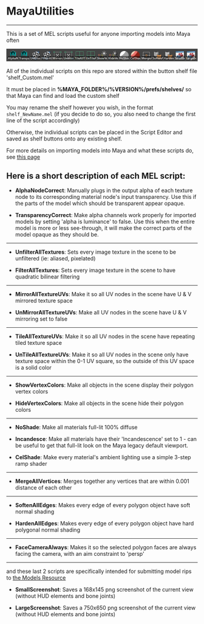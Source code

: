# MayaUtilities

---

This is a set of MEL scripts useful for anyone importing models into Maya often

![Custom Shelf](img/shelf.png)

All of the individual scripts on this repo are stored within the button shelf file 'shelf_Custom.mel'

It must be placed in **%MAYA_FOLDER%/%VERSION%/prefs/shelves/** so that Maya can find and load the custom shelf

You may rename the shelf however you wish, in the format `shelf_NewName.mel` (if you decide to do so, you also need to change the first line of the script accordingly)

Otherwise, the individual scripts can be placed in the Script Editor and saved as shelf buttons onto any existing shelf.



For more details on importing models into Maya and what these scripts do, see [this page](https://github.com/scurest/apicula/wiki/IMPORT:-Maya)

Here is a short description of each MEL script:
---

- **AlphaNodeCorrect**: Manually plugs in the output alpha of each texture node to its corresponding material node's input transparency. Use this if the parts of the model which should be transparent appear opaque.

- **TransparencyCorrect**: Make alpha channels work properly for imported models by setting 'alpha is luminance' to false. Use this when the entire model is more or less see-through, it will make the correct parts of the model opaque as they should be.

---

- **UnfilterAllTextures**: Sets every image texture in the scene to be unfiltered (ie: aliased, pixelated)

- **FilterAllTextures**: Sets every image texture in the scene to have quadratic bilinear filtering

---

- **MirrorAllTextureUVs**: Make it so all UV nodes in the scene have U & V mirrored texture space

- **UnMirrorAllTextureUVs**: Make all UV nodes in the scene have U & V mirroring set to false

---

- **TileAllTextureUVs**: Make it so all UV nodes in the scene have repeating tiled texture space

- **UnTileAllTextureUVs**: Make it so all UV nodes in the scene only have texture space within the 0-1 UV square, so the outside of this UV space is a solid color

---

- **ShowVertexColors**: Make all objects in the scene display their polygon vertex colors

- **HideVertexColors**: Make all objects in the scene hide their polygon colors

---

- **NoShade**: Make all materials full-lit 100% diffuse

- **Incandesce**: Make all materials have their 'Incandescence' set to 1 - can be useful to get that full-lit look on the Maya legacy default viewport.

- **CelShade**: Make every material's ambient lighting use a simple 3-step ramp shader

---

- **MergeAllVertices**: Merges together any vertices that are within 0.001 distance of each other

---

- **SoftenAllEdges**: Makes every edge of every polygon object have soft normal shading

- **HardenAllEdges**: Makes every edge of every polygon object have hard polygonal normal shading

---

- **FaceCameraAlways**: Makes it so the selected polygon faces are always facing the camera, with an aim constraint to 'persp'

---

and these last 2 scripts are specifically intended for submitting model rips to [the Models Resource](https://www.models-resource.com/)

- **SmallScreenshot**: Saves a 168x145 png screenshot of the current view (without HUD elements and bone joints)

- **LargeScreenshot**: Saves a 750x650 png screenshot of the current view (without HUD elements and bone joints)
